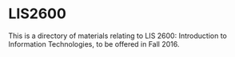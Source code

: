 # LIS2600

This is a directory of materials relating to LIS 2600: Introduction to Information Technologies, to be offered in Fall 2016.
